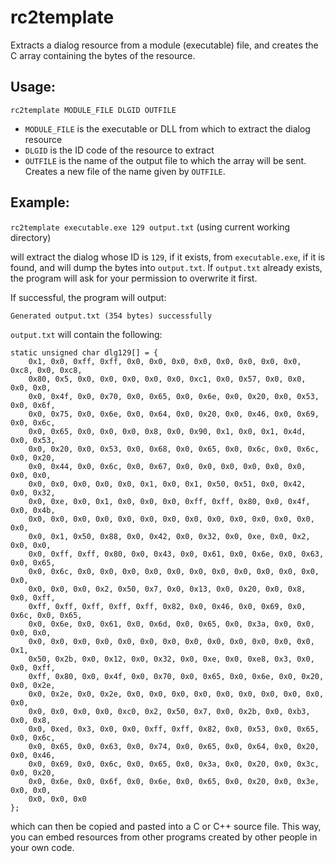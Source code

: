 # rc2template
Extracts a dialog resource from a module (executable) file, and creates the C array containing the bytes of the resource. 

## Usage:

`rc2template MODULE_FILE DLGID OUTFILE`

* `MODULE_FILE` is the executable or DLL from which to extract the dialog resource
* `DLGID`       is the ID code of the resource to extract
* `OUTFILE`     is the name of the output file to which the array will be sent. Creates a new file of the name given by `OUTFILE`.

## Example:

`rc2template executable.exe 129 output.txt`
(using current working directory)

will extract the dialog whose ID is `129`, if it exists, from `executable.exe`, if it is found, and will dump the bytes into `output.txt`. If `output.txt` already exists, the program will ask for your permission to overwrite it first.

If successful, the program will output:

`Generated output.txt (354 bytes) successfully`

`output.txt` will contain the following:

```
static unsigned char dlg129[] = {
	0x1, 0x0, 0xff, 0xff, 0x0, 0x0, 0x0, 0x0, 0x0, 0x0, 0x0, 0x0, 0xc8, 0x0, 0xc8, 
	0x80, 0x5, 0x0, 0x0, 0x0, 0x0, 0x0, 0xc1, 0x0, 0x57, 0x0, 0x0, 0x0, 0x0, 
	0x0, 0x4f, 0x0, 0x70, 0x0, 0x65, 0x0, 0x6e, 0x0, 0x20, 0x0, 0x53, 0x0, 0x6f, 
	0x0, 0x75, 0x0, 0x6e, 0x0, 0x64, 0x0, 0x20, 0x0, 0x46, 0x0, 0x69, 0x0, 0x6c, 
	0x0, 0x65, 0x0, 0x0, 0x0, 0x8, 0x0, 0x90, 0x1, 0x0, 0x1, 0x4d, 0x0, 0x53, 
	0x0, 0x20, 0x0, 0x53, 0x0, 0x68, 0x0, 0x65, 0x0, 0x6c, 0x0, 0x6c, 0x0, 0x20, 
	0x0, 0x44, 0x0, 0x6c, 0x0, 0x67, 0x0, 0x0, 0x0, 0x0, 0x0, 0x0, 0x0, 0x0, 
	0x0, 0x0, 0x0, 0x0, 0x0, 0x1, 0x0, 0x1, 0x50, 0x51, 0x0, 0x42, 0x0, 0x32, 
	0x0, 0xe, 0x0, 0x1, 0x0, 0x0, 0x0, 0xff, 0xff, 0x80, 0x0, 0x4f, 0x0, 0x4b, 
	0x0, 0x0, 0x0, 0x0, 0x0, 0x0, 0x0, 0x0, 0x0, 0x0, 0x0, 0x0, 0x0, 0x0, 
	0x0, 0x1, 0x50, 0x88, 0x0, 0x42, 0x0, 0x32, 0x0, 0xe, 0x0, 0x2, 0x0, 0x0, 
	0x0, 0xff, 0xff, 0x80, 0x0, 0x43, 0x0, 0x61, 0x0, 0x6e, 0x0, 0x63, 0x0, 0x65, 
	0x0, 0x6c, 0x0, 0x0, 0x0, 0x0, 0x0, 0x0, 0x0, 0x0, 0x0, 0x0, 0x0, 0x0, 
	0x0, 0x0, 0x0, 0x2, 0x50, 0x7, 0x0, 0x13, 0x0, 0x20, 0x0, 0x8, 0x0, 0xff, 
	0xff, 0xff, 0xff, 0xff, 0xff, 0x82, 0x0, 0x46, 0x0, 0x69, 0x0, 0x6c, 0x0, 0x65, 
	0x0, 0x6e, 0x0, 0x61, 0x0, 0x6d, 0x0, 0x65, 0x0, 0x3a, 0x0, 0x0, 0x0, 0x0, 
	0x0, 0x0, 0x0, 0x0, 0x0, 0x0, 0x0, 0x0, 0x0, 0x0, 0x0, 0x0, 0x0, 0x1, 
	0x50, 0x2b, 0x0, 0x12, 0x0, 0x32, 0x0, 0xe, 0x0, 0xe8, 0x3, 0x0, 0x0, 0xff, 
	0xff, 0x80, 0x0, 0x4f, 0x0, 0x70, 0x0, 0x65, 0x0, 0x6e, 0x0, 0x20, 0x0, 0x2e, 
	0x0, 0x2e, 0x0, 0x2e, 0x0, 0x0, 0x0, 0x0, 0x0, 0x0, 0x0, 0x0, 0x0, 0x0, 
	0x0, 0x0, 0x0, 0x0, 0xc0, 0x2, 0x50, 0x7, 0x0, 0x2b, 0x0, 0xb3, 0x0, 0x8, 
	0x0, 0xed, 0x3, 0x0, 0x0, 0xff, 0xff, 0x82, 0x0, 0x53, 0x0, 0x65, 0x0, 0x6c, 
	0x0, 0x65, 0x0, 0x63, 0x0, 0x74, 0x0, 0x65, 0x0, 0x64, 0x0, 0x20, 0x0, 0x46, 
	0x0, 0x69, 0x0, 0x6c, 0x0, 0x65, 0x0, 0x3a, 0x0, 0x20, 0x0, 0x3c, 0x0, 0x20, 
	0x0, 0x6e, 0x0, 0x6f, 0x0, 0x6e, 0x0, 0x65, 0x0, 0x20, 0x0, 0x3e, 0x0, 0x0, 
	0x0, 0x0, 0x0
};
```

which can then be copied and pasted into a C or C++ source file. This way, you can embed resources from other programs created by other people in your own code.
